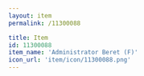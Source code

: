 ```yaml
---
layout: item
permalink: /11300088

title: Item
id: 11300088
item_name: 'Administrator Beret (F)'
icon_url: 'item/icon/11300088.png'
---
```

